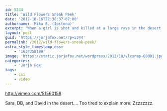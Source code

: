 ```yaml
---
id: 5344
title: 'Wild Flowers Sneak Peek'
date: '2012-10-16T22:38:37-07:00'
authorname: 'Mika E. (Ipstenu)'
excerpt: 'When a girl is shot and killed at a large rave in the desert, the CSI team has to search for clues, find her missing friend and bring the killer to justice.'
layout: post
guid: 'https://jorjafox.net/?p=5344'
permalink: /2012/wild-flowers-sneak-peek/
astra_style_timestamp_css:
    - '1634358199'
image: 'https://static.jorjafox.net/wordpress/2012/10/vlcsnap-00001.jpg'
categories:
    - 'Jorja Fox'
tags:
    - csi
    - video
---
```


http://vimeo.com/51560158

Sara, DB, and David in the desert.... Too tired to explain more. Zzzzzzzz.
